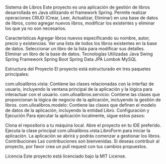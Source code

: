 Sistema de Libros
Este proyecto es una aplicación de gestión de libros desarrollada en Java utilizando el framework Spring. Permite realizar operaciones CRUD (Crear, Leer, Actualizar, Eliminar) en una base de datos de libros, como agregar nuevos libros, modificar los existentes y eliminar los que ya no son necesarios.

Características
Agregar libros nuevos especificando su nombre, autor, precio y existencias.
Ver una lista de todos los libros existentes en la base de datos.
Seleccionar un libro de la lista para modificar sus detalles.
Eliminar un libro de la base de datos.
Tecnologías Utilizadas
Java
Swing
Spring Framework
Spring Boot
Spring Data JPA
Lombok
MySQL

Estructura del Proyecto
El proyecto está estructurado en tres paquetes principales:

com.ulloalibros.vista: Contiene las clases relacionadas con la interfaz de usuario, incluyendo la ventana principal de la aplicación y la lógica para interactuar con el usuario.
com.ulloalibros.servicio: Contiene las clases que proporcionan la lógica de negocio de la aplicación, incluyendo la gestión de libros.
com.ulloalibros.modelo: Contiene las clases que definen el modelo de datos de la aplicación, incluyendo la entidad Libro.
Configuración y Ejecución
Para ejecutar la aplicación localmente, sigue estos pasos:

Clona el repositorio a tu máquina local.
Abre el proyecto en tu IDE preferido.
Ejecuta la clase principal com.ulloalibros.vista.LibroForm para iniciar la aplicación.
La aplicación se abrirá y podrás comenzar a gestionar los libros.
Contribuciones
Las contribuciones son bienvenidas. Si deseas contribuir al proyecto, por favor crea un pull request con tus cambios propuestos.

Licencia
Este proyecto está licenciado bajo la MIT License.
